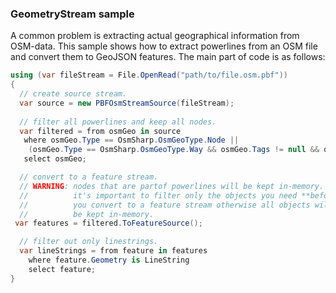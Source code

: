 ### GeometryStream sample

A common problem is extracting actual geographical information from OSM-data. This sample shows how to extract powerlines from an OSM file and convert them to GeoJSON features. The main part of code is as follows:


```csharp
using (var fileStream = File.OpenRead("path/to/file.osm.pbf"))
{
  // create source stream.
  var source = new PBFOsmStreamSource(fileStream);
  
  // filter all powerlines and keep all nodes.
  var filtered = from osmGeo in source
   where osmGeo.Type == OsmSharp.OsmGeoType.Node || 
    (osmGeo.Type == OsmSharp.OsmGeoType.Way && osmGeo.Tags != null && osmGeo.Tags.Contains("power", "line"))
   select osmGeo;

  // convert to a feature stream.
  // WARNING: nodes that are partof powerlines will be kept in-memory.
  //          it's important to filter only the objects you need **before** 
  //          you convert to a feature stream otherwise all objects will 
  //          be kept in-memory.
 var features = filtered.ToFeatureSource();

  // filter out only linestrings.
  var lineStrings = from feature in features
    where feature.Geometry is LineString
    select feature;
}
```
